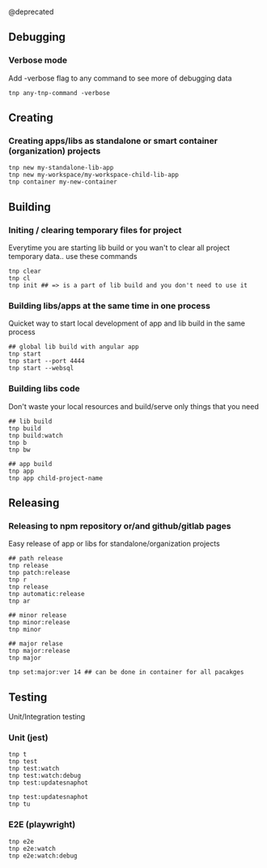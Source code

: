 @deprecated

## Debugging 

### Verbose mode

Add -verbose flag to any command to see more of debugging data

```
tnp any-tnp-command -verbose
```




## Creating 

### Creating apps/libs as standalone or smart container (organization) projects

```
tnp new my-standalone-lib-app
tnp new my-workspace/my-workspace-child-lib-app
tnp container my-new-container
```

## Building

### Initing / clearing temporary files for project 
Everytime you are starting lib build or you wan't to clear all project
temporary data.. use these commands
```
tnp clear
tnp cl
tnp init ## => is a part of lib build and you don't need to use it

```

### Building libs/apps at the same time in one process

Quicket way to start local development of app and lib build in the same process

```
## global lib build with angular app
tnp start
tnp start --port 4444
tnp start --websql
```


### Building libs code

Don't waste your local resources and build/serve only things that you need

```
## lib build
tnp build
tnp build:watch
tnp b
tnp bw

## app build
tnp app
tnp app child-project-name
```

## Releasing

### Releasing to npm repository or/and  github/gitlab pages

Easy release of app or libs for standalone/organization projects

```
## path release
tnp release
tnp patch:release
tnp r
tnp release
tnp automatic:release
tnp ar

## minor release
tnp minor:release
tnp minor

## major relase
tnp major:release
tnp major

tnp set:major:ver 14 ## can be done in container for all pacakges
```

## Testing

Unit/Integration testing

### Unit (jest)
```
tnp t
tnp test
tnp test:watch
tnp test:watch:debug
tnp test:updatesnaphot

tnp test:updatesnaphot
tnp tu
```

### E2E (playwright)
```
tnp e2e
tnp e2e:watch
tnp e2e:watch:debug
```


